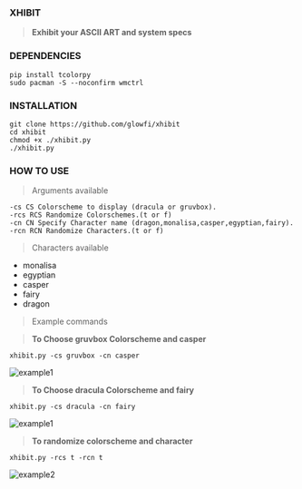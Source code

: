 ### XHIBIT

> **Exhibit your ASCII ART and system specs**

### DEPENDENCIES

```
pip install tcolorpy
sudo pacman -S --noconfirm wmctrl
```

### INSTALLATION

```
git clone https://github.com/glowfi/xhibit
cd xhibit
chmod +x ./xhibit.py
./xhibit.py
```

### HOW TO USE

> Arguments available

```
-cs CS Colorscheme to display (dracula or gruvbox).
-rcs RCS Randomize Colorschemes.(t or f)
-cn CN Specify Character name (dragon,monalisa,casper,egyptian,fairy).
-rcn RCN Randomize Characters.(t or f)
```

> Characters available

-   monalisa
-   egyptian
-   casper
-   fairy
-   dragon

> Example commands

> **To Choose gruvbox Colorscheme and casper**

```
xhibit.py -cs gruvbox -cn casper
```

![example1](casper.png)

> **To Choose dracula Colorscheme and fairy**

```
xhibit.py -cs dracula -cn fairy
```

![example1](fairy.png)

> **To randomize colorscheme and character**

```
xhibit.py -rcs t -rcn t
```

![example2](monalisa.png)
